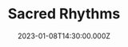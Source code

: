 ---
video:
  type: vimeo
  id: 787673178
speaker:
  permalink: bart-wilkins
  name: Bart Wilkins
title: Sacred Rhythms
image: https://i.imgur.com/qgz15XB.png
date: 2023-01-08T14:30:00.000Z
series: "Rhythm"
---